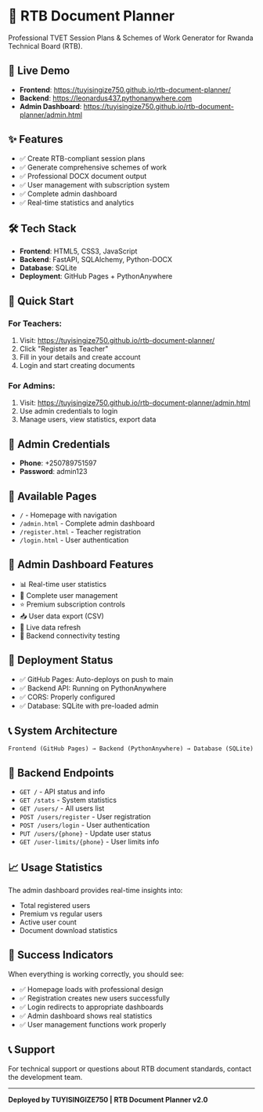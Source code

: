 # 🎯 RTB Document Planner

Professional TVET Session Plans & Schemes of Work Generator for Rwanda Technical Board (RTB).

## 🚀 Live Demo
- **Frontend**: https://tuyisingize750.github.io/rtb-document-planner/
- **Backend**: https://leonardus437.pythonanywhere.com
- **Admin Dashboard**: https://tuyisingize750.github.io/rtb-document-planner/admin.html

## ✨ Features
- ✅ Create RTB-compliant session plans
- ✅ Generate comprehensive schemes of work
- ✅ Professional DOCX document output
- ✅ User management with subscription system
- ✅ Complete admin dashboard
- ✅ Real-time statistics and analytics

## 🛠️ Tech Stack
- **Frontend**: HTML5, CSS3, JavaScript
- **Backend**: FastAPI, SQLAlchemy, Python-DOCX
- **Database**: SQLite
- **Deployment**: GitHub Pages + PythonAnywhere

## 🎯 Quick Start

### For Teachers:
1. Visit: https://tuyisingize750.github.io/rtb-document-planner/
2. Click "Register as Teacher"
3. Fill in your details and create account
4. Login and start creating documents

### For Admins:
1. Visit: https://tuyisingize750.github.io/rtb-document-planner/admin.html
2. Use admin credentials to login
3. Manage users, view statistics, export data

## 🔐 Admin Credentials
- **Phone**: +250789751597
- **Password**: admin123

## 📱 Available Pages
- `/` - Homepage with navigation
- `/admin.html` - Complete admin dashboard
- `/register.html` - Teacher registration
- `/login.html` - User authentication

## 🌟 Admin Dashboard Features
- 📊 Real-time user statistics
- 👥 Complete user management
- ⭐ Premium subscription controls
- 📥 User data export (CSV)
- 🔄 Live data refresh
- 🔧 Backend connectivity testing

## 🚀 Deployment Status
- ✅ GitHub Pages: Auto-deploys on push to main
- ✅ Backend API: Running on PythonAnywhere
- ✅ CORS: Properly configured
- ✅ Database: SQLite with pre-loaded admin

## 📞 System Architecture
```
Frontend (GitHub Pages) → Backend (PythonAnywhere) → Database (SQLite)
```

## 🔧 Backend Endpoints
- `GET /` - API status and info
- `GET /stats` - System statistics
- `GET /users/` - All users list
- `POST /users/register` - User registration
- `POST /users/login` - User authentication
- `PUT /users/{phone}` - Update user status
- `GET /user-limits/{phone}` - User limits info

## 📈 Usage Statistics
The admin dashboard provides real-time insights into:
- Total registered users
- Premium vs regular users
- Active user count
- Document download statistics

## 🎊 Success Indicators
When everything is working correctly, you should see:
- ✅ Homepage loads with professional design
- ✅ Registration creates new users successfully
- ✅ Login redirects to appropriate dashboards
- ✅ Admin dashboard shows real statistics
- ✅ User management functions work properly

## 📞 Support
For technical support or questions about RTB document standards, contact the development team.

---
**Deployed by TUYISINGIZE750 | RTB Document Planner v2.0**